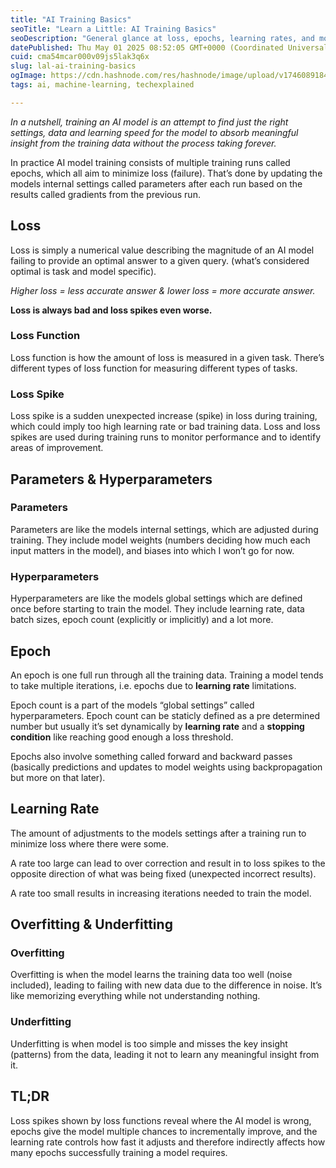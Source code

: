 ```yaml
---
title: "AI Training Basics"
seoTitle: "Learn a Little: AI Training Basics"
seoDescription: "General glance at loss, epochs, learning rates, and more."
datePublished: Thu May 01 2025 08:52:05 GMT+0000 (Coordinated Universal Time)
cuid: cma54mcar000v09js5lak3q6x
slug: lal-ai-training-basics
ogImage: https://cdn.hashnode.com/res/hashnode/image/upload/v1746089184175/e4d5eeed-582f-454d-96c1-8430bcdc9121.jpeg
tags: ai, machine-learning, techexplained

---
```


*In a nutshell, training an AI model is an attempt to find just the right settings, data and learning speed for the model to absorb meaningful insight from the training data without the process taking forever.*

In practice AI model training consists of multiple training runs called epochs, which all aim to minimize loss (failure). That’s done by updating the models internal settings called parameters after each run based on the results called gradients from the previous run.

## Loss

Loss is simply a numerical value describing the magnitude of an AI model failing to provide an optimal answer to a given query. (what’s considered optimal is task and model specific).

*Higher loss = less accurate answer & lower loss = more accurate answer.*

**Loss is always bad and loss spikes even worse.**

### **Loss Function**

Loss function is how the amount of loss is measured in a given task. There’s different types of loss function for measuring different types of tasks.

### **Loss Spike**

Loss spike is a sudden unexpected increase (spike) in loss during training, which could imply too high learning rate or bad training data. Loss and loss spikes are used during training runs to monitor performance and to identify areas of improvement.

## Parameters & Hyperparameters

### Parameters

Parameters are like the models internal settings, which are adjusted during training. They include model weights (numbers deciding how much each input matters in the model), and biases into which I won’t go for now.

### Hyperparameters

Hyperparameters are like the models global settings which are defined once before starting to train the model. They include learning rate, data batch sizes, epoch count (explicitly or implicitly) and a lot more.

## Epoch

An epoch is one full run through all the training data. Training a model tends to take multiple iterations, i.e. epochs due to **learning rate** limitations.

Epoch count is a part of the models “global settings” called hyperparameters. Epoch count can be staticly defined as a pre determined number but usually it’s set dynamically by **learning rate** and a **stopping condition** like reaching good enough a loss threshold.

Epochs also involve something called forward and backward passes (basically predictions and updates to model weights using backpropagation but more on that later).

## Learning Rate

The amount of adjustments to the models settings after a training run to minimize loss where there were some.

A rate too large can lead to over correction and result in to loss spikes to the opposite direction of what was being fixed (unexpected incorrect results).

A rate too small results in increasing iterations needed to train the model.

## Overfitting & Underfitting

### **Overfitting**

Overfitting is when the model learns the training data too well (noise included), leading to failing with new data due to the difference in noise. It’s like memorizing everything while not understanding nothing.

### **Underfitting**

Underfitting is when model is too simple and misses the key insight (patterns) from the data, leading it not to learn any meaningful insight from it.

## TL;DR

Loss spikes shown by loss functions reveal where the AI model is wrong, epochs give the model multiple chances to incrementally improve, and the learning rate controls how fast it adjusts and therefore indirectly affects how many epochs successfully training a model requires.